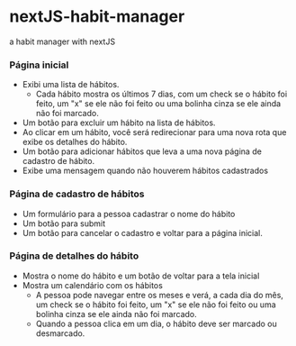 # nextJS-habit-manager
a habit manager with nextJS

### Página inicial

- Exibi uma lista de hábitos.
  - Cada hábito mostra os últimos 7 dias, com um check se o hábito foi feito, um "x" se ele não foi feito ou uma bolinha cinza se ele ainda não foi marcado.
- Um botão para excluir um hábito na lista de hábitos.
- Ao clicar em um hábito, você será redirecionar para uma nova rota que exibe os detalhes do hábito.
- Um botão para adicionar hábitos que leva a uma nova página de cadastro de hábito.
- Exibe uma mensagem quando não houverem hábitos cadastrados

### Página de cadastro de hábitos

- Um formulário para a pessoa cadastrar o nome do hábito
- Um botão para submit
- Um botão para cancelar o cadastro e voltar para a página inicial.

### Página de detalhes do hábito

- Mostra o nome do hábito e um botão de voltar para a tela inicial
- Mostra um calendário com os hábitos
  - A pessoa pode navegar entre os meses e verá, a cada dia do mês, um check se o hábito foi feito, um "x" se ele não foi feito ou uma bolinha cinza se ele ainda não foi marcado.
  - Quando a pessoa clica em um dia, o hábito deve ser marcado ou desmarcado.
